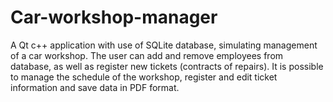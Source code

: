 # Car-workshop-manager

A Qt c++ application with use of SQLite database, simulating management of a car workshop.
The user can add and remove employees from database, as well as register new tickets (contracts of repairs).
It is possible to manage the schedule of the workshop, register and edit ticket information and save data in PDF format.
